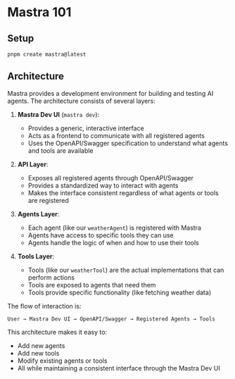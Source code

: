 # Mastra 101

## Setup

```bash
pnpm create mastra@latest
```

## Architecture

Mastra provides a development environment for building and testing AI agents. The architecture consists of several layers:

1. **Mastra Dev UI** (`mastra dev`):
   - Provides a generic, interactive interface
   - Acts as a frontend to communicate with all registered agents
   - Uses the OpenAPI/Swagger specification to understand what agents and tools are available

2. **API Layer**:
   - Exposes all registered agents through OpenAPI/Swagger
   - Provides a standardized way to interact with agents
   - Makes the interface consistent regardless of what agents or tools are registered

3. **Agents Layer**:
   - Each agent (like our `weatherAgent`) is registered with Mastra
   - Agents have access to specific tools they can use
   - Agents handle the logic of when and how to use their tools

4. **Tools Layer**:
   - Tools (like our `weatherTool`) are the actual implementations that can perform actions
   - Tools are exposed to agents that need them
   - Tools provide specific functionality (like fetching weather data)

The flow of interaction is:
```
User → Mastra Dev UI → OpenAPI/Swagger → Registered Agents → Tools
```

This architecture makes it easy to:
- Add new agents
- Add new tools
- Modify existing agents or tools
- All while maintaining a consistent interface through the Mastra Dev UI
